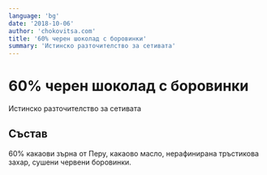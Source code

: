 ```yaml
---
language: 'bg'
date: '2018-10-06'
author: 'chokovitsa.com'
title: '60% черен шоколад с боровинки'
summary: 'Истинско разточителство за сетивата'
---
```


# 60% черен шоколад с боровинки

Истинско разточителство за сетивата

## Състав

60% какаови зърна от Перу, какаово масло, нерафинирана тръстикова захар, сушени червени боровинки.
